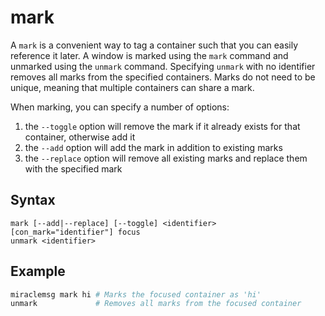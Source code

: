 # mark
A `mark` is a convenient way to tag a container such that you can easily reference
it later. A window is marked using the `mark` command and unmarked using the `unmark`
command. Specifying `unmark` with no identifier removes all marks from the specified
containers. Marks do not need to be unique, meaning that multiple containers can share a mark.

When marking, you can specify a number of options:

1. the `--toggle` option will remove the mark if it already exists for that container, otherwise add it
2. the `--add` option will add the mark in addition to existing marks
3. the `--replace` option will remove all existing marks and replace them with the specified mark

## Syntax
```
mark [--add|--replace] [--toggle] <identifier>
[con_mark="identifier"] focus
unmark <identifier>
```

## Example
```sh
miraclemsg mark hi # Marks the focused container as 'hi'
unmark             # Removes all marks from the focused container
```


